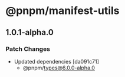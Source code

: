 # @pnpm/manifest-utils

## 1.0.1-alpha.0
### Patch Changes

- Updated dependencies [da091c71]
  - @pnpm/types@6.0.0-alpha.0
